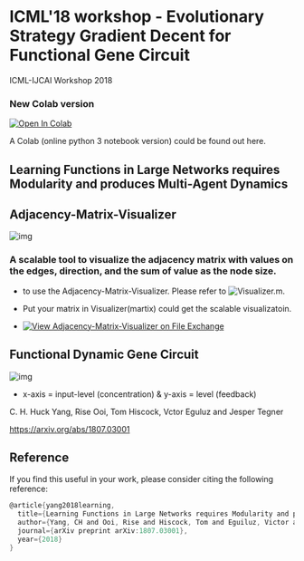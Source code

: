 # ICML'18 workshop - Evolutionary Strategy Gradient Decent for Functional Gene Circuit
ICML-IJCAI Workshop 2018

### New Colab version 

[![Open In Colab](https://colab.research.google.com/assets/colab-badge.svg)](https://colab.research.google.com/github/huckiyang/EvoluGeneNet-Adjacency-Matrix-Visualizer/blob/master/EvoluGeneNet_ICML2018_CompBioWorkshop.ipynb)




A Colab (online python 3 notebook version) could be found out here. 
## Learning Functions in Large Networks requires Modularity and produces Multi-Agent Dynamics

## Adjacency-Matrix-Visualizer

![img](https://github.com/huckiyang/EvoluGeneNet-Adjacency-Matrix-Visualizer/blob/master/img/Fig4.png)

### A scalable tool to visualize the adjacency matrix with values on the edges, direction, and the sum of value as the node size.

- to use the Adjacency-Matrix-Visualizer. Please refer to ![Visualizer.m](https://github.com/huckiyang/EvoluGeneNet-Adjacency-Matrix-Visualizer/blob/master/Adj_Network_Visualization/Visualizer.m). 

- Put your matrix in Visualizer(martix) could get the scalable visualizatoin. 

- [![View Adjacency-Matrix-Visualizer on File Exchange](https://www.mathworks.com/matlabcentral/images/matlab-file-exchange.svg)](https://jp.mathworks.com/matlabcentral/fileexchange/73772-adjacency-matrix-visualizer)

## Functional Dynamic Gene Circuit

![img](https://github.com/huckiyang/EvoluGeneNet-Adjacency-Matrix-Visualizer/blob/master/img/frenchflag_gene_circuit.png)

- x-axis = input-level (concentration) & y-axis = level (feedback)

C. H. Huck Yang, Rise Ooi, Tom Hiscock, Vctor Eguluz and Jesper Tegner

https://arxiv.org/abs/1807.03001

## Reference

If you find this useful in your work, please consider citing the following reference:
```c
@article{yang2018learning,
  title={Learning Functions in Large Networks requires Modularity and produces Multi-Agent Dynamics},
  author={Yang, CH and Ooi, Rise and Hiscock, Tom and Eguiluz, Victor and Tegner, Jesper},
  journal={arXiv preprint arXiv:1807.03001},
  year={2018}
}
```

